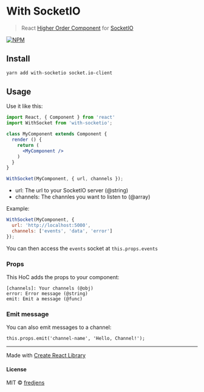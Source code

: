 # With SocketIO

> React [Higher Order Component](https://reactjs.org/docs/higher-order-components.html) for [SocketIO](https://socket.io)

[![NPM](https://img.shields.io/npm/v/with-socketio.svg)](https://www.npmjs.com/package/with-socketio)

## Install

```bash
yarn add with-socketio socket.io-client
```

## Usage

Use it like this:

```jsx
import React, { Component } from 'react'
import WithSocket from 'with-socketio';

class MyComponent extends Component {
  render () {
    return (
      <MyComponent />
    )
  }
}

WithSocket(MyComponent, { url, channels });
```

* url: The url to your SocketIO server (@string)
* channels: The channles you want to listen to (@array)

Example:
```jsx
WithSocket(MyComponent, {
  url: 'http://localhost:5000',
  channels: ['events', 'data', 'error']
});
```

You can then access the `events` socket at `this.props.events`


### Props

This HoC adds the props to your component:

```
[channels]: Your channels (@obj)
error: Error message (@string)
emit: Emit a message (@func)
```

### Emit message

You can also emit messages to a channel:

```
this.props.emit('channel-name', 'Hello, Channel!');
```

---

Made with [Create React Library](https://github.com/transitive-bullshit/create-react-library)

#### License

MIT © [fredjens](https://github.com/fredjens)
